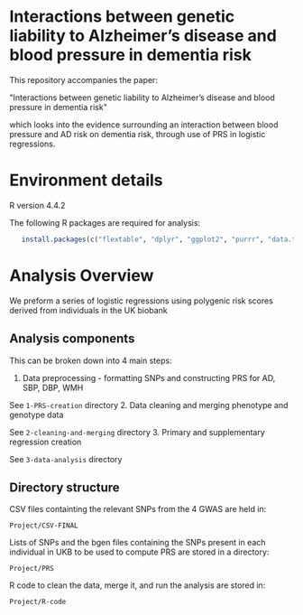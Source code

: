 # Interactions between genetic liability to Alzheimer’s disease and blood pressure in dementia risk
This repository accompanies the paper: 

"Interactions between genetic liability to Alzheimer’s disease and blood pressure in dementia risk"

which looks into the evidence surrounding an interaction between blood pressure and AD risk on dementia risk, through use of PRS in logistic regressions.

# Environment details
R version 4.4.2 

The following R packages are required for analysis:
```R
   install.packages(c("flextable", "dplyr", "ggplot2", "purrr", "data.table", "readr", "tidyr", "patchwork"))
```

# Analysis Overview
We preform a series of logistic regressions using polygenic risk scores derived from individuals in the UK biobank
## Analysis components
This can be broken down into 4 main steps:

 1. Data preprocessing - formatting SNPs and constructing PRS for AD, SBP, DBP, WMH
 
 See `1-PRS-creation` directory 
 2. Data cleaning and merging phenotype and genotype data
 
 See `2-cleaning-and-merging` directory 
 3. Primary and supplementary regression creation  
 
 See `3-data-analysis` directory

## Directory structure
CSV files containting the relevant SNPs from the 4 GWAS are held in:
```
Project/CSV-FINAL 
```
Lists of SNPs and the bgen files containing the SNPs present in each individual in UKB to be used to compute PRS are stored in a directory:
```
Project/PRS
```
R code to clean the data, merge it, and run the analysis are stored in:
```
Project/R-code
```

